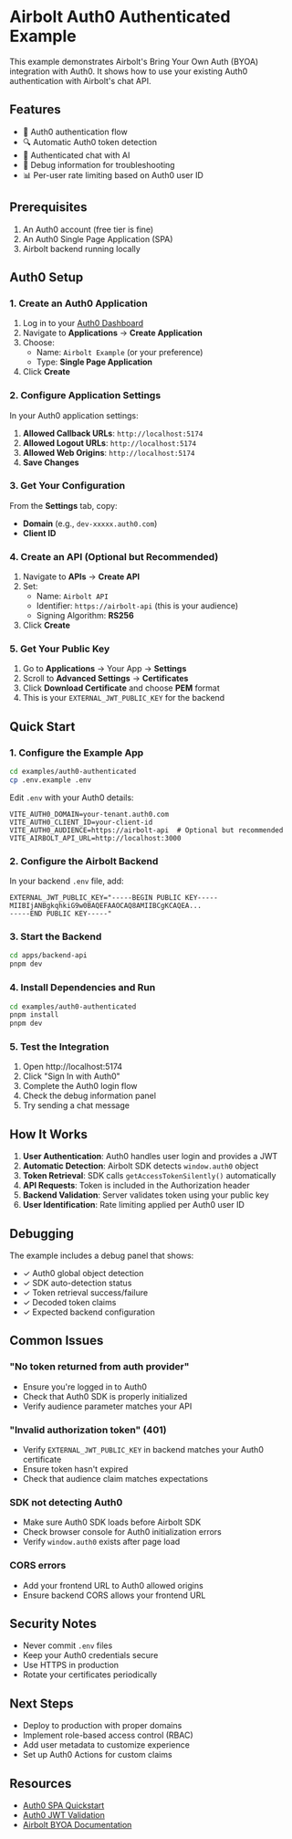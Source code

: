 # Airbolt Auth0 Authenticated Example

This example demonstrates Airbolt's Bring Your Own Auth (BYOA) integration with Auth0. It shows how to use your existing Auth0 authentication with Airbolt's chat API.

## Features

- 🔐 Auth0 authentication flow
- 🔍 Automatic Auth0 token detection
- 💬 Authenticated chat with AI
- 🐛 Debug information for troubleshooting
- 📊 Per-user rate limiting based on Auth0 user ID

## Prerequisites

1. An Auth0 account (free tier is fine)
2. An Auth0 Single Page Application (SPA)
3. Airbolt backend running locally

## Auth0 Setup

### 1. Create an Auth0 Application

1. Log in to your [Auth0 Dashboard](https://auth0.com/)
2. Navigate to **Applications** → **Create Application**
3. Choose:
   - Name: `Airbolt Example` (or your preference)
   - Type: **Single Page Application**
4. Click **Create**

### 2. Configure Application Settings

In your Auth0 application settings:

1. **Allowed Callback URLs**: `http://localhost:5174`
2. **Allowed Logout URLs**: `http://localhost:5174`
3. **Allowed Web Origins**: `http://localhost:5174`
4. **Save Changes**

### 3. Get Your Configuration

From the **Settings** tab, copy:

- **Domain** (e.g., `dev-xxxxx.auth0.com`)
- **Client ID**

### 4. Create an API (Optional but Recommended)

1. Navigate to **APIs** → **Create API**
2. Set:
   - Name: `Airbolt API`
   - Identifier: `https://airbolt-api` (this is your audience)
   - Signing Algorithm: **RS256**
3. Click **Create**

### 5. Get Your Public Key

1. Go to **Applications** → Your App → **Settings**
2. Scroll to **Advanced Settings** → **Certificates**
3. Click **Download Certificate** and choose **PEM** format
4. This is your `EXTERNAL_JWT_PUBLIC_KEY` for the backend

## Quick Start

### 1. Configure the Example App

```bash
cd examples/auth0-authenticated
cp .env.example .env
```

Edit `.env` with your Auth0 details:

```
VITE_AUTH0_DOMAIN=your-tenant.auth0.com
VITE_AUTH0_CLIENT_ID=your-client-id
VITE_AUTH0_AUDIENCE=https://airbolt-api  # Optional but recommended
VITE_AIRBOLT_API_URL=http://localhost:3000
```

### 2. Configure the Airbolt Backend

In your backend `.env` file, add:

```
EXTERNAL_JWT_PUBLIC_KEY="-----BEGIN PUBLIC KEY-----
MIIBIjANBgkqhkiG9w0BAQEFAAOCAQ8AMIIBCgKCAQEA...
-----END PUBLIC KEY-----"
```

### 3. Start the Backend

```bash
cd apps/backend-api
pnpm dev
```

### 4. Install Dependencies and Run

```bash
cd examples/auth0-authenticated
pnpm install
pnpm dev
```

### 5. Test the Integration

1. Open http://localhost:5174
2. Click "Sign In with Auth0"
3. Complete the Auth0 login flow
4. Check the debug information panel
5. Try sending a chat message

## How It Works

1. **User Authentication**: Auth0 handles user login and provides a JWT
2. **Automatic Detection**: Airbolt SDK detects `window.auth0` object
3. **Token Retrieval**: SDK calls `getAccessTokenSilently()` automatically
4. **API Requests**: Token is included in the Authorization header
5. **Backend Validation**: Server validates token using your public key
6. **User Identification**: Rate limiting applied per Auth0 user ID

## Debugging

The example includes a debug panel that shows:

- ✓ Auth0 global object detection
- ✓ SDK auto-detection status
- ✓ Token retrieval success/failure
- ✓ Decoded token claims
- ✓ Expected backend configuration

## Common Issues

### "No token returned from auth provider"

- Ensure you're logged in to Auth0
- Check that Auth0 SDK is properly initialized
- Verify audience parameter matches your API

### "Invalid authorization token" (401)

- Verify `EXTERNAL_JWT_PUBLIC_KEY` in backend matches your Auth0 certificate
- Ensure token hasn't expired
- Check that audience claim matches expectations

### SDK not detecting Auth0

- Make sure Auth0 SDK loads before Airbolt SDK
- Check browser console for Auth0 initialization errors
- Verify `window.auth0` exists after page load

### CORS errors

- Add your frontend URL to Auth0 allowed origins
- Ensure backend CORS allows your frontend URL

## Security Notes

- Never commit `.env` files
- Keep your Auth0 credentials secure
- Use HTTPS in production
- Rotate your certificates periodically

## Next Steps

- Deploy to production with proper domains
- Implement role-based access control (RBAC)
- Add user metadata to customize experience
- Set up Auth0 Actions for custom claims

## Resources

- [Auth0 SPA Quickstart](https://auth0.com/docs/quickstart/spa/react)
- [Auth0 JWT Validation](https://auth0.com/docs/tokens/json-web-tokens/validate-json-web-tokens)
- [Airbolt BYOA Documentation](../../docs/BYOA.md)
